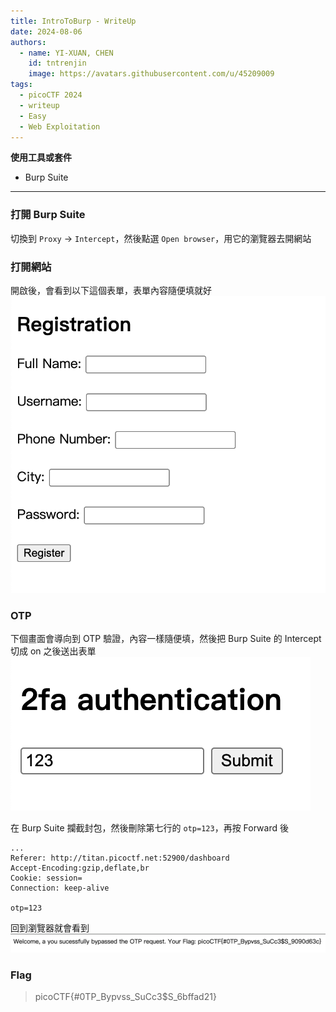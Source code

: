 ```yaml
---
title: IntroToBurp - WriteUp
date: 2024-08-06
authors:
  - name: YI-XUAN, CHEN
    id: tntrenjin
    image: https://avatars.githubusercontent.com/u/45209009
tags:
  - picoCTF 2024
  - writeup
  - Easy
  - Web Exploitation
---
```


<!--more-->

**使用工具或套件**

- Burp Suite

---

### 打開 Burp Suite

切換到 `Proxy` -> `Intercept`，然後點選 `Open browser`，用它的瀏覽器去開網站

### 打開網站

開啟後，會看到以下這個表單，表單內容隨便填就好
![](./intro-to-burp//image.png)

### OTP

下個畫面會導向到 OTP 驗證，內容一樣隨便填，然後把 Burp Suite 的 Intercept 切成 on 之後送出表單
![](./intro-to-burp/image-1.png)

在 Burp Suite 攔截封包，然後刪除第七行的 `otp=123`，再按 Forward 後

```text{linenos=table,hl_lines=[7],linenostart=1}
...
Referer: http://titan.picoctf.net:52900/dashboard
Accept-Encoding:gzip,deflate,br
Cookie: session=
Connection: keep-alive

otp=123
```

回到瀏覽器就會看到
![](./intro-to-burp/image-2.png)

### Flag

> picoCTF{#0TP_Bypvss_SuCc3$S_6bffad21}
